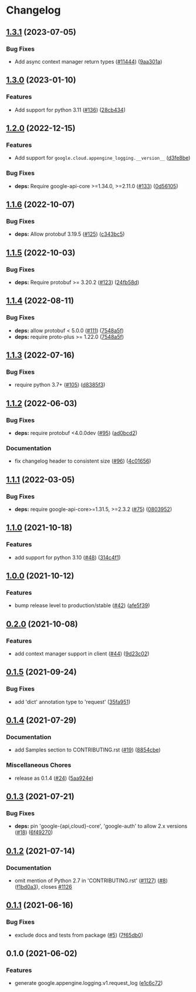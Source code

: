 # Changelog

## [1.3.1](https://github.com/googleapis/google-cloud-python/compare/google-cloud-appengine-logging-v1.3.0...google-cloud-appengine-logging-v1.3.1) (2023-07-05)


### Bug Fixes

* Add async context manager return types ([#11444](https://github.com/googleapis/google-cloud-python/issues/11444)) ([9aa301a](https://github.com/googleapis/google-cloud-python/commit/9aa301ae6ca3080cae286a19de9cdc1b796ab37d))

## [1.3.0](https://github.com/googleapis/python-appengine-logging/compare/v1.2.0...v1.3.0) (2023-01-10)


### Features

* Add support for python 3.11 ([#136](https://github.com/googleapis/python-appengine-logging/issues/136)) ([28cb434](https://github.com/googleapis/python-appengine-logging/commit/28cb434f0372aa1b606f88a55aa5574b0c6ae114))

## [1.2.0](https://github.com/googleapis/python-appengine-logging/compare/v1.1.6...v1.2.0) (2022-12-15)


### Features

* Add support for `google.cloud.appengine_logging.__version__` ([d3fe8be](https://github.com/googleapis/python-appengine-logging/commit/d3fe8befad49f9f400cc0e908330db5331b002ca))


### Bug Fixes

* **deps:** Require google-api-core &gt;=1.34.0, >=2.11.0 ([#133](https://github.com/googleapis/python-appengine-logging/issues/133)) ([0d56105](https://github.com/googleapis/python-appengine-logging/commit/0d561057418b715932e7e734f59f7dd6342225cf))

## [1.1.6](https://github.com/googleapis/python-appengine-logging/compare/v1.1.5...v1.1.6) (2022-10-07)


### Bug Fixes

* **deps:** Allow protobuf 3.19.5 ([#125](https://github.com/googleapis/python-appengine-logging/issues/125)) ([c343bc5](https://github.com/googleapis/python-appengine-logging/commit/c343bc5f0ccb133a301a0ff54f99a35c28015c3e))

## [1.1.5](https://github.com/googleapis/python-appengine-logging/compare/v1.1.4...v1.1.5) (2022-10-03)


### Bug Fixes

* **deps:** Require protobuf >= 3.20.2 ([#123](https://github.com/googleapis/python-appengine-logging/issues/123)) ([24fb58d](https://github.com/googleapis/python-appengine-logging/commit/24fb58dbfe6a412feb4eda518367c3ba77855d96))

## [1.1.4](https://github.com/googleapis/python-appengine-logging/compare/v1.1.3...v1.1.4) (2022-08-11)


### Bug Fixes

* **deps:** allow protobuf < 5.0.0 ([#111](https://github.com/googleapis/python-appengine-logging/issues/111)) ([7548a5f](https://github.com/googleapis/python-appengine-logging/commit/7548a5fca98f342c2403e0704436bacee92274c4))
* **deps:** require proto-plus >= 1.22.0 ([7548a5f](https://github.com/googleapis/python-appengine-logging/commit/7548a5fca98f342c2403e0704436bacee92274c4))

## [1.1.3](https://github.com/googleapis/python-appengine-logging/compare/v1.1.2...v1.1.3) (2022-07-16)


### Bug Fixes

* require python 3.7+ ([#105](https://github.com/googleapis/python-appengine-logging/issues/105)) ([d8385f3](https://github.com/googleapis/python-appengine-logging/commit/d8385f39488d0c79a8c6ad2924d4f697d2c21374))

## [1.1.2](https://github.com/googleapis/python-appengine-logging/compare/v1.1.1...v1.1.2) (2022-06-03)


### Bug Fixes

* **deps:** require protobuf <4.0.0dev ([#95](https://github.com/googleapis/python-appengine-logging/issues/95)) ([ad0bcd2](https://github.com/googleapis/python-appengine-logging/commit/ad0bcd219d1d5d976529d49ef8ade36fde7e32ce))


### Documentation

* fix changelog header to consistent size ([#96](https://github.com/googleapis/python-appengine-logging/issues/96)) ([4c01656](https://github.com/googleapis/python-appengine-logging/commit/4c016568df4a5abc145daae1ae4448535181f4ff))

## [1.1.1](https://github.com/googleapis/python-appengine-logging/compare/v1.1.0...v1.1.1) (2022-03-05)


### Bug Fixes

* **deps:** require google-api-core>=1.31.5, >=2.3.2 ([#75](https://github.com/googleapis/python-appengine-logging/issues/75)) ([0803952](https://github.com/googleapis/python-appengine-logging/commit/0803952880a92f2acbff02c7d2f6529f517e6caa))

## [1.1.0](https://www.github.com/googleapis/python-appengine-logging/compare/v1.0.0...v1.1.0) (2021-10-18)


### Features

* add support for python 3.10 ([#48](https://www.github.com/googleapis/python-appengine-logging/issues/48)) ([314c4f1](https://www.github.com/googleapis/python-appengine-logging/commit/314c4f17b419e7b2f25c4618b5c0be6157ae0cae))

## [1.0.0](https://www.github.com/googleapis/python-appengine-logging/compare/v0.2.0...v1.0.0) (2021-10-12)


### Features

* bump release level to production/stable ([#42](https://www.github.com/googleapis/python-appengine-logging/issues/42)) ([afe5f39](https://www.github.com/googleapis/python-appengine-logging/commit/afe5f396287f8bf745b38bdd6ac3c1b70af40cca))

## [0.2.0](https://www.github.com/googleapis/python-appengine-logging/compare/v0.1.5...v0.2.0) (2021-10-08)


### Features

* add context manager support in client ([#44](https://www.github.com/googleapis/python-appengine-logging/issues/44)) ([9d23c02](https://www.github.com/googleapis/python-appengine-logging/commit/9d23c02d043cf4c569e445eb13db5f78207fbaa7))

## [0.1.5](https://www.github.com/googleapis/python-appengine-logging/compare/v0.1.4...v0.1.5) (2021-09-24)


### Bug Fixes

* add 'dict' annotation type to 'request' ([35fa951](https://www.github.com/googleapis/python-appengine-logging/commit/35fa951f775931caefacf0b7dadd37610aad9354))

## [0.1.4](https://www.github.com/googleapis/python-appengine-logging/compare/v0.1.3...v0.1.4) (2021-07-29)


### Documentation

* add Samples section to CONTRIBUTING.rst ([#19](https://www.github.com/googleapis/python-appengine-logging/issues/19)) ([8854cbe](https://www.github.com/googleapis/python-appengine-logging/commit/8854cbe02c233901bf4601a99cdfbd9826b616bf))


### Miscellaneous Chores

* release as 0.1.4 ([#24](https://www.github.com/googleapis/python-appengine-logging/issues/24)) ([5aa924e](https://www.github.com/googleapis/python-appengine-logging/commit/5aa924e0a24a94cf259168cc1dd5aa65dc0f40a9))

## [0.1.3](https://www.github.com/googleapis/python-appengine-logging/compare/v0.1.2...v0.1.3) (2021-07-21)


### Bug Fixes

* **deps:** pin 'google-{api,cloud}-core', 'google-auth' to allow 2.x versions ([#18](https://www.github.com/googleapis/python-appengine-logging/issues/18)) ([6f49270](https://www.github.com/googleapis/python-appengine-logging/commit/6f492709a55926c7b993da7bb26469fc0bf79128))

## [0.1.2](https://www.github.com/googleapis/python-appengine-logging/compare/v0.1.1...v0.1.2) (2021-07-14)


### Documentation

* omit mention of Python 2.7 in 'CONTRIBUTING.rst' ([#1127](https://www.github.com/googleapis/python-appengine-logging/issues/1127)) ([#8](https://www.github.com/googleapis/python-appengine-logging/issues/8)) ([f1bd0a3](https://www.github.com/googleapis/python-appengine-logging/commit/f1bd0a3d2d068fae0c6d9c167a25908b6f808997)), closes [#1126](https://www.github.com/googleapis/python-appengine-logging/issues/1126)

## [0.1.1](https://www.github.com/googleapis/python-appengine-logging/compare/v0.1.0...v0.1.1) (2021-06-16)


### Bug Fixes

* exclude docs and tests from package ([#5](https://www.github.com/googleapis/python-appengine-logging/issues/5)) ([7f65db0](https://www.github.com/googleapis/python-appengine-logging/commit/7f65db00cd1196d2fc2d7ec2197a594d6b56a568))

## 0.1.0 (2021-06-02)


### Features

* generate google.appengine.logging.v1.request_log ([e1c6c72](https://www.github.com/googleapis/python-appengine-logging/commit/e1c6c7218b098788b5639f09e173cbb3d01ee09b))
